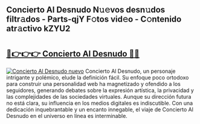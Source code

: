 ## Concierto Al Desnudo N𝚞𝚎vos desn𝚞dos filtr𝚊dos - Parts-qjY F𝚘tos vid𝚎o - C𝚘ntenido atr𝚊ctivo kZYU2

# <h2><a href="http://mbc73g.tromn.icu/?c=Concierto+Al+Desnudo">🔗👉👉👉 Concierto Al Desnudo 🔗🔗</a></h2>

[![Concierto Al Desnudo nuevo](https://i.imgur.com/pEAQMta.gif)](http://mbc73g.tromn.icu/?c=Concierto+Al+Desnudo)
Concierto Al Desnudo, un personaje intrigante y polémico, elude la definición fácil. Su enfoque poco ortodoxo para construir una personalidad web ha magnetizado y ofendido a los seguidores, generando debates sobre la expresión artística, la privacidad y las complejidades de las sociedades virtuales. Aunque su dirección futura no está clara, su influencia en los medios digitales es indiscutible. Con una dedicación inquebrantable y un encanto innegable, el viaje de Concierto Al Desnudo en el universo en línea es interminable.
